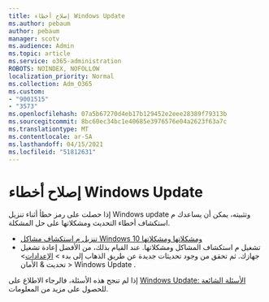 ```yaml
---
title: إصلاح أخطاء Windows Update
ms.author: pebaum
author: pebaum
manager: scotv
ms.audience: Admin
ms.topic: article
ms.service: o365-administration
ROBOTS: NOINDEX, NOFOLLOW
localization_priority: Normal
ms.collection: Adm_O365
ms.custom:
- "9001515"
- "3573"
ms.openlocfilehash: 07a5b67270d4eb17b129452e2eee28389f79313b
ms.sourcegitcommit: 8bc60ec34bc1e40685e3976576e04a2623f63a7c
ms.translationtype: MT
ms.contentlocale: ar-SA
ms.lasthandoff: 04/15/2021
ms.locfileid: "51812631"
---
```

# <a name="fix-windows-update-errors"></a>إصلاح أخطاء Windows Update

إذا حصلت على رمز خطأ أثناء تنزيل Windows  update وتثبيته، يمكن أن يساعدك م استكشاف أخطاء التحديث ومشكلاتها على حل المشكلة.

- [تنزيل م استكشاف مشاكل Windows 10 ومشكلاتها ومشكلاتها](https://support.microsoft.com/help/4027322/windows-update-troubleshooter)
- تشغيل م استكشاف المشاكل ومشكلاتها. عند القيام بذلك، من الأفضل إعادة تشغيل جهازك. ثم تحقق من وجود تحديثات جديدة عن طريق الذهاب إلى بدء > [الإعدادات](ms-settings:windowsupdate)> تحديث & الأمان > Windows Update .

إذا لم تنجح هذه الأسئلة، فالرجاء الاطلاع على [Windows Update: الأسئلة الشائعة](https://support.microsoft.com/help/12373/windows-update-faq) للحصول على مزيد من المعلومات.

